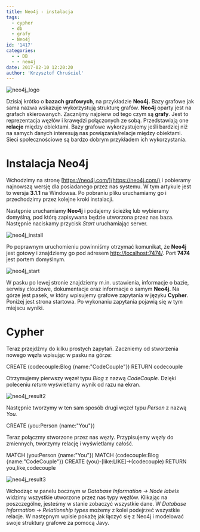 ```yaml
---
title: Neo4j - instalacja
tags:
  - cypher
  - db
  - grafy
  - Neo4j
id: '1417'
categories:
  - - DB
  - - neo4j
date: 2017-02-10 12:20:20
author: 'Krzysztof Chruściel'
---
```


![neo4j_logo](http://codecouple.pl/wp-content/uploads/2017/02/neo4j_logo-facebook-300x156.png)

Dzisiaj krótko o **bazach grafowych**, na przykładzie **Neo4j.** Bazy grafowe jak sama nazwa wskazuje wykorzystują strukturę grafów. **Neo4j** oparty jest na grafach skierowanych. Zacznijmy najpierw od tego czym są **grafy**. Jest to reprezentacja węzłów i krawędzi połączonych ze sobą. Przedstawiają one **relacje** między obiektami. Bazy grafowe wykorzystujemy jeśli bardziej niż na samych danych interesują nas powiązania/relacje między obiektami. Sieci społecznościowe są bardzo dobrym przykładem ich wykorzystania.
<!-- more -->
# Instalacja Neo4j

Wchodzimy na stronę [https://neo4j.com/](https://neo4j.com/) i pobieramy najnowszą wersję dla posiadanego przez nas systemu. W tym artykule jest to wersja **3.1.1** na Windowsa. Po pobraniu pliku uruchamiamy go i przechodzimy przez kolejne kroki instalacji.

Następnie uruchamiamy **Neo4j** i podajemy ścieżkę lub wybieramy domyślną, pod którą zapisywana będzie utworzona przez nas baza. Następnie naciskamy przycisk _Start_ uruchamiając server.

![neo4j_install](http://codecouple.pl/wp-content/uploads/2017/02/neo4j_install.png)  

Po poprawnym uruchomieniu powinniśmy otrzymać komunikat, że **Neo4j** jest gotowy i znajdziemy go pod adresem [http://localhost:7474/](http://localhost:7474/). Port **7474** jest portem domyślnym.

![neo4j_start](http://codecouple.pl/wp-content/uploads/2017/02/neo4j_start.png)

W pasku po lewej stronie znajdziemy m.in. ustawienia, informacje o bazie, serwisy cloudowe, dokumentacje oraz informacje o samym **Neo4j.** Na górze jest pasek, w który wpisujemy grafowe zapytania w języku **Cypher**. Poniżej jest strona startowa. Po wykonaniu zapytania pojawią się w tym miejscu wyniki.

 

# Cypher

Teraz przejdźmy do kilku prostych zapytań. Zaczniemy od stworzenia nowego węzła wpisując w pasku na górze:

CREATE (codecouple:Blog {name:"CodeCouple"})
RETURN codecouple

Otrzymujemy pierwszy węzeł typu _Blog_ z nazwą _CodeCouple._ Dzięki poleceniu _return_ wyświetlamy wynik od razu na ekran.

![neo4j_result2](http://codecouple.pl/wp-content/uploads/2017/02/neo4j_result2.png)

Następnie tworzymy w ten sam sposób drugi węzeł typu _Person_ z nazwą _You._

CREATE (you:Person {name:"You"})

Teraz połączmy stworzone przez nas węzły. Przypisujemy węzły do zmiennych, tworzymy relację i wyświetlamy całość.

MATCH (you:Person {name:"You"})
MATCH (codecouple:Blog {name:"CodeCouple"})
CREATE (you)-\[like:LIKE\]->(codecouple)
RETURN you,like,codecouple

![neo4j_result3](http://codecouple.pl/wp-content/uploads/2017/02/neo4j_result3.png)

Wchodząc w panelu bocznym w _Database Information -> Node labels_ widzimy wszystkie utworzone przez nas typy węzłów. Klikając na poszczególne, jesteśmy w stanie zobaczyć wszystkie dane. W _Database Information -> Relationship types_ możemy z kolei podejrzeć wszystkie relacje.   W następnym wpisie pokażę jak łączyć się z Neo4j i modelować swoje struktury grafowe za pomocą Javy.